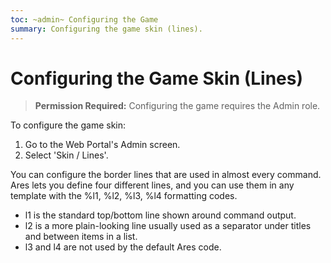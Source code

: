 ```yaml
---
toc: ~admin~ Configuring the Game
summary: Configuring the game skin (lines).
---
```

# Configuring the Game Skin (Lines)

> **Permission Required:** Configuring the game requires the Admin role.

To configure the game skin:

1. Go to the Web Portal's Admin screen.  
2. Select 'Skin / Lines'.

You can configure the border lines that are used in almost every command.  Ares lets you define four different lines, and you can use them in any template with the %l1, %l2, %l3, %l4 formatting codes.   

* l1 is the standard top/bottom line shown around command output.
* l2 is a more plain-looking line usually used as a separator under titles and between items in a list.
* l3 and l4 are not used by the default Ares code.
